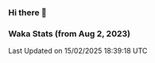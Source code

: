 ### Hi there 👋

### Waka Stats (from Aug 2, 2023)

<!--START_SECTION:waka-->

 Last Updated on 15/02/2025 18:39:18 UTC
<!--END_SECTION:waka-->
